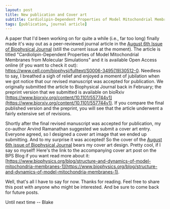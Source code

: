 ```yaml
---
layout: post
title: New publication and Cover art
subtitle: Cardiolipin-Dependent Properties of Model Mitochondrial Membranes from Molecular Simulations
tags: [publication, journal article]
---
```


A paper that I'd been working on for quite a while (i.e., far too long) finally made it's way out as a peer-reviewed journal article in the <a href="https://www.cell.com/biophysj/issue?pii=S0006-3495(18)X0017-4">August 6th Issue of Biophysical Journal</a> (still the current issue at the moment).
The article is titled "Cardiolipin-Dependent Properties of Model Mitochondrial Membranes from Molecular Simulations" and it is available Open Access online (if you want to check it out): <a href="https://www.cell.com/biophysj/fulltext/S0006-3495(19)30512-0" >https://www.cell.com/biophysj/fulltext/S0006-3495(19)30512-0</a>. Needless to say, I breathed a sigh of relief and enjoyed a moment of jubilation when we got notice that our revised manuscript was accepted for publication.  We originally submitted the article to Biophysical Journal back in February; the preprint version that we submitted is available on bioRxiv [https://www.biorxiv.org/content/10.1101/557744v1](https://www.biorxiv.org/content/10.1101/557744v1). If you compare the final published version and the preprint, you will see that the article underwent a fairly extensive set of revisions.    

Shortly after the final revised manuscript was accepted for publication, my co-author Arvind Ramanathan suggested we submit a cover art entry. Everyone agreed, so I designed a cover art image that we ended up submitting. And to my surprise it was accepted! So the cover of the [August 6th issue of Biophysical Journal](https://www.cell.com/biophysj/issue?pii=S0006-3495(18)X0017-4) bears my cover art design. Pretty cool, if I say so myself! Here's the link to the accompanying cover art post on the BPS Blog if you want read more about it: [https://www.biophysics.org/blog/structure-and-dynamics-of-model-mitochondria-membranes-1](https://www.biophysics.org/blog/structure-and-dynamics-of-model-mitochondria-membranes-1).        

Well, that's all I have to say for now. Thanks for reading. Feel free to share this post with anyone who might be interested. And be sure to come back for future posts.

Until next time -- Blake
